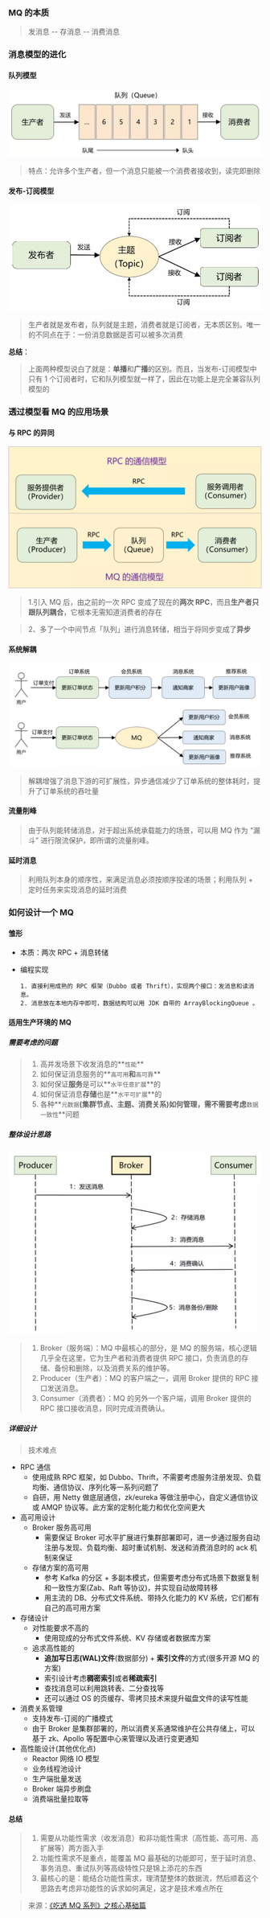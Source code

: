 ### MQ 的本质

> 发消息  -- 存消息 -- 消费消息



### 消息模型的进化

#### 队列模型

![队列模型](imgs/队列模型.webp)

> 特点：允许多个生产者，但一个消息只能被一个消费者接收到，读完即删除

#### 发布-订阅模型

![发布-订阅模型](imgs/发布-订阅模型.webp)

> 生产者就是发布者，队列就是主题，消费者就是订阅者，无本质区别。唯一的不同点在于：一份消息数据是否可以被多次消费

**总结**：

> 上面两种模型说白了就是：**单播**和**广播**的区别。而且，当发布-订阅模型中只有 1 个订阅者时，它和队列模型就一样了，因此在功能上是完全兼容队列模型的



### 透过模型看 MQ 的应用场景

#### 与 RPC 的异同

![MQ-RPC](imgs/MQ-RPC.webp)

>1.引入 MQ 后，由之前的一次 RPC 变成了现在的**两次 RPC**，而且**生产者只跟队列耦合**，它根本无需知道消费者的存在

> 2、多了一个中间节点「队列」进行消息转储，相当于将同步变成了**异步**

#### 系统解耦

![订单解耦](imgs/订单解耦.webp)

> 解耦增强了消息下游的可扩展性，异步通信减少了订单系统的整体耗时，提升了订单系统的吞吐量

#### 流量削峰

> 由于队列能转储消息，对于超出系统承载能力的场景，可以用 MQ 作为 “漏斗” 进行限流保护，即所谓的流量削峰。

#### 延时消息

> 利用队列本身的顺序性，来满足消息必须按顺序投递的场景；利用队列 + 定时任务来实现消息的延时消费



### 如何设计一个 MQ

#### 雏形

- 本质：两次 RPC + 消息转储

- 编程实现

  ```
  1. 直接利用成熟的 RPC 框架（Dubbo 或者 Thrift），实现两个接口：发消息和读消息。
  2. 消息放在本地内存中即可，数据结构可以用 JDK 自带的 ArrayBlockingQueue 。
  ```

#### 适用生产环境的 MQ

##### 需要考虑的问题

> 1. 高并发场景下收发消息的**`性能`**
> 2. 如何保证消息服务的**`高可用`**和**`高可靠`**
> 3. 如何保证**服务**是可以**`水平任意扩展`**的
> 4. 如何保证消息**存储**也是**`水平可扩展`**的
> 5. 各种**`元数据`**(集群节点、主题、消费关系)如何管理，需不需要考虑**`数据一致性`**问题

##### 整体设计思路

![发-存-消费核心数据流](imgs/发-存-消费核心数据流.webp)

> 1. Broker（服务端）：MQ 中最核心的部分，是 MQ 的服务端，核心逻辑几乎全在这里，它为生产者和消费者提供 RPC 接口，负责消息的存储、备份和删除，以及消费关系的维护等。
> 2. Producer（生产者）：MQ 的客户端之一，调用 Broker 提供的 RPC 接口发送消息。
> 3. Consumer（消费者）：MQ 的另外一个客户端，调用 Broker 提供的 RPC 接口接收消息，同时完成消费确认。

##### 详细设计

> 技术难点

- RPC 通信
  - 使用成熟 RPC 框架，如 Dubbo、Thrift，不需要考虑服务注册发现、负载均衡、通信协议、序列化等一系列问题了
  - 自研，用 Netty 做底层通信，zk/eureka 等做注册中心，自定义通信协议或 AMQP 协议等。此方案的定制化能力和优化空间更大
- 高可用设计
  - Broker 服务高可用
    - 需要保证 Broker 可水平扩展进行集群部署即可，进一步通过服务自动注册与发现、负载均衡、超时重试机制、发送和消费消息时的 ack 机制来保证
  - 存储方案的高可用
    - 参考 Kafka 的分区 + 多副本模式，但需要考虑分布式场景下数据复制和一致性方案(Zab、Raft 等协议)，并实现自动故障转移
    - 用主流的 DB、分布式文件系统、带持久化能力的 KV 系统，它们都有自己的高可用方案
- 存储设计
  - 对性能要求不高的
    - 使用现成的分布式文件系统、KV 存储或者数据库方案
  - 追求高性能的
    - **追加写日志(WAL)文件**(数据部分) + **索引文件**的方式(很多开源 MQ 的方案)
    - 索引设计考虑**稠密索引**或者**稀疏索引**
    - 查找消息可以利用跳转表、二分查找等
    - 还可以通过 OS 的页缓存、零拷贝技术来提升磁盘文件的读写性能
- 消费关系管理
  - 支持发布-订阅的广播模式
  - 由于 Broker 是集群部署的，所以消费关系通常维护在公共存储上，可以基于 zk、Apollo 等配置中心来管理以及进行变更通知
- 高性能设计(其他优化点)
  - Reactor 网络 IO 模型
  - 业务线程池设计
  - 生产端批量发送
  - Broker 端异步刷盘
  - 消费端批量拉取等



#### 总结

> 1. 需要从功能性需求（收发消息）和非功能性需求（高性能、高可用、高扩展等）两方面入手
> 2. 功能性需求不是重点，能覆盖 MQ 最基础的功能即可，至于延时消息、事务消息、重试队列等高级特性只是锦上添花的东西
> 3. 最核心的是：能结合功能性需求，理清楚整体的数据流，然后顺着这个思路去考虑非功能性的诉求如何满足，这才是技术难点所在

> 来源：[《吃透 MQ 系列》之核心基础篇](https://mp.weixin.qq.com/s?__biz=MzU2MTM4NDAwMw==&mid=2247488812&idx=1&sn=1e23afce50441bcf594c001f0965306b&chksm=fc78ca00cb0f4316e4c8583b84556c62574b50adaa8511d932459396944e9babeee9d141086b&scene=21#wechat_redirect)